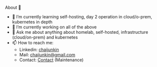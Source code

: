 About 👋

- 🌱 I’m currently learning self-hosting, day 2 operation in cloud/o-prem, kubernetes in depth
- 🔭 I’m currently working on all of the above
- 💬 Ask me about anything about homelab, self-hosted, infrastructure (cloud/on-prem) and kubernetes
- 📫 How to reach me:
  - Linkedin: [chaijunkin](https://www.linkedin.com/in/chaijunkin)
  - Mail: [chaijunkin@gmail.com](mailto:chaijunkin@gmail.com)
  - Contact: [Contact](https://me.netopspy.top) (Maintenance)


<!--- 
// - 👯 I’m looking to collaborate on ...
// - 🤔 I’m looking for help with ...
// - 😄 Pronouns: ...
// - ⚡ Fun fact: ...
 --->
